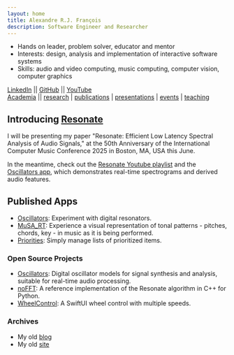```yaml
---
layout: home
title: Alexandre R.J. François
description: Software Engineer and Researcher
---
```


- Hands on leader, problem solver, educator and mentor
- Interests: design, analysis and implementation of interactive software systems
- Skills: audio and video computing, music computing, computer vision, computer graphics

[LinkedIn](https://www.linkedin.com/in/alexandrefrancois/) || [GitHub](https://github.com/alexandrefrancois) || [YouTube](https://www.youtube.com/user/alexandrefrancois)  
[Academia](academia) ||
[research](/academia/research)
| [publications](/academia/publications)
| [presentations](/academia/presentations)
| [events](/academia/events)
| [teaching](/academia/teaching)


## Introducing [Resonate](/Resonate)

I will be presenting my paper "Resonate: Efficient Low Latency Spectral Analysis of Audio Signals,"
at the 50th Anniversary of the International Computer Music Conference 2025 in Boston, MA, USA this June.

In the meantime, check out the [Resonate Youtube playlist](https://www.youtube.com/playlist?list=PLVcB_ABiKC_cbemxXUUJXHAQsHEHxPOP1) and the [Oscillators app](https://alexandrefrancois.org/Oscillators/), which demonstrates real-time spectrograms and derived audio features.

## Published Apps

- [Oscillators](/Oscillators): Experiment with digital resonators.
- [MuSA_RT](/MuSA_RT): Experience a visual representation of tonal patterns - pitches, chords, key - in music as it is being performed.
- [Priorities](/Priorities): Simply manage lists of prioritized items.

### Open Source Projects

- [Oscillators](https://github.com/alexandrefrancois/Oscillators): Digital oscillator models for signal synthesis and analysis, suitable for real-time audio processing.
- [noFFT](https://github.com/alexandrefrancois/noFFT): A reference implementation of the Resonate algorithm in C++ for Python.
- [WheelControl](https://github.com/alexandrefrancois/WheelControl): A SwiftUI wheel control with multiple speeds.

### Archives

- My old [blog](http://alexandrefrancois.blogspot.com)
- My old [site](https://sites.google.com/site/alexandrerjfrancois)

